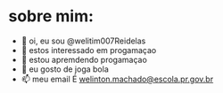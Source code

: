 # sobre mim:

- 👋 oi, eu sou @welitim007Reidelas
- 👀 estos interessado em progamaçao
- 🌱 estou apremdendo progamaçao 
- 💞️ eu gosto de joga bola 
- 📫 meu email É welinton.machado@escola.pr.gov.br 

<!---
welitim007Reidelas/welitim007Reidelas is a ✨ special ✨ repository because its `README.md` (this file) appears on your GitHub profile.
You can click the Preview link to take a look at your changes.
--->
